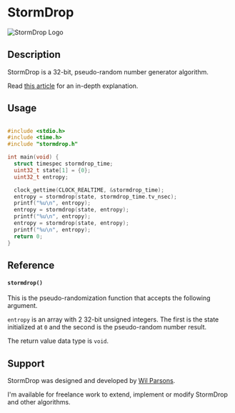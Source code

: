 # StormDrop
![StormDrop Logo](https://repository-images.githubusercontent.com/743602480/f037cd1e-d089-40fe-82d5-d79d49cbb457)

## Description
StormDrop is a 32-bit, pseudo-random number generator algorithm.

Read [this article](stormdrop-is-a-new-32-bit-prng-that-passes-statistical-tests-with-efficient-resource-usage-59b6d6d9c1a8) for an in-depth explanation.

## Usage
``` c

#include <stdio.h>
#include <time.h>
#include "stormdrop.h"

int main(void) {
  struct timespec stormdrop_time;
  uint32_t state[1] = {0};
  uint32_t entropy;

  clock_gettime(CLOCK_REALTIME, &stormdrop_time);
  entropy = stormdrop(state, stormdrop_time.tv_nsec);
  printf("%u\n", entropy);
  entropy = stormdrop(state, entropy);
  printf("%u\n", entropy);
  entropy = stormdrop(state, entropy);
  printf("%u\n", entropy);
  return 0;
}
```

## Reference
#### `stormdrop()`
This is the pseudo-randomization function that accepts the following argument.

`entropy` is an array with 2 32-bit unsigned integers. The first is the state initialized at `0` and the second is the pseudo-random number result.

The return value data type is `void`.

## Support
StormDrop was designed and developed by [Wil Parsons](https://github.com/wilparsons).

I'm available for freelance work to extend, implement or modify StormDrop and other algorithms.
